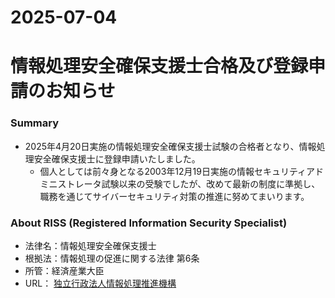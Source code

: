 2025-07-04
===
# 情報処理安全確保支援士合格及び登録申請のお知らせ
### Summary
* 2025年4月20日実施の情報処理安全確保支援士試験の合格者となり、情報処理安全確保支援士に登録申請いたしました。
  * 個人としては前々身となる2003年12月19日実施の情報セキュリティアドミニストレータ試験以来の受験でしたが、改めて最新の制度に準拠し、職務を通じてサイバーセキュリティ対策の推進に努めてまいります。

### About RISS (Registered Information Security Specialist)
* 法律名：情報処理安全確保支援士
* 根拠法：情報処理の促進に関する法律 第6条
* 所管：経済産業大臣
* URL： [独立行政法人情報処理推進機構](https://www.ipa.go.jp/jinzai/riss/)
